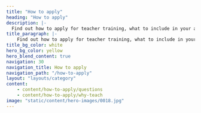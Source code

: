 ```yaml
---
title: "How to apply"
heading: "How to apply"
description: |-
  Find out how to apply for teacher training, what to include in your application form and how the process works.
title_paragraph: |-
    Find out how to apply for teacher training, what to include in your application and how the process works.
title_bg_color: white
hero_bg_color: yellow
hero_blend_content: true
navigation: 30
navigation_title: How to apply
navigation_path: "/how-to-apply"
layout: "layouts/category"
content:
    - content/how-to-apply/questions
    - content/how-to-apply/why-teach
image: "static/content/hero-images/0018.jpg"
---
```

